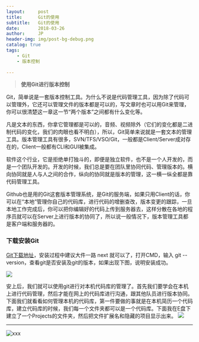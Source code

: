 ```yaml
---
layout:     post
title:      Git的使用
subtitle:   Git的使用
date:       2018-03-26
author:     JP
header-img: img/post-bg-debug.png
catalog: true
tags:
    - Git
    - 版本控制
    
---
```


>  **使用Git进行版本控制** 

Git，简单说是一套版本控制工具。为什么不说是代码管理工具，因为除了代码可以管理外，它还可以管理文件的版本都是可以的，写文章时也可以用Git来管理，你可以很清楚这一章这一节“两个版本”之间都有什么变化等。<br>

凡是文本的东西，你拿它管理都是可以的，音频、视频除外（它们的变化都是二进制代码的变化，我们的肉眼也看不明白），所以，Git简单来说就是一套文本的管理工具。版本管理工具有很多，SVN/TFS/VSO/Git，一般都是Client/Server成对存在的，Client一般都有CLI和GUI被集成。<br>

软件这个行业，它是拒绝单打独斗的，即便是独立软件，也不是一个人开发的，而是一个团队开发的。开发的时候，我们总是要在团队里协同代码、管理版本的。横向协同就是人与人之间的合作，纵向的协同就是版本的管理，这一横一纵全都是靠代码管理工具。

Github也是用的Git这套版本管理系统，是Git的服务端，如果只用Client的话，你可以在“本地”管理你自己的代码库，进行代码的增删查改，版本变更的跟踪，一旦本地工作完成后，你可以把你编辑好的代码上传到服务器去，这样分散在各地的程序员就可以在Server上进行版本的协同了，所以说一般情况下，版本管理工具都是客户端和服务器的。

### 下载安装Git
[Git下载地址](https://git-scm.com/)，安装过程中建议大件一路 next 就可以了，打开CMD，输入 git --version，查看git是否安装及git的版本，如果出现下图，说明安装成功。

![](http://peng-image.oss-cn-beijing.aliyuncs.com/18-4-1/45501961.jpg)

安上后，我们就可以使用git进行对本机代码库的管理了。首先我们要学会在本机上进行代码管理，然后才能在网上的代码库进行沟通，跟其他队员进行版本协同。下面我们就看看如何管理本机的代码库，第一件要做的事就是在本机简历一个代码库，建立代码库的时候，我们每一个文件夹都可以是一个代码库。下面我在E盘下建立了一个Projects的文件夹，然后把文件扩展名和隐藏的项目显示出来。
![](https://peng-image.oss-cn-beijing.aliyuncs.com/18-4-1/%28QHT%29%29H4B9P1%298%60WFJX2%28WF.png)

---

![xxx](http://img07.tooopen.com/images/20170316/tooopen_sy_201956178977.jpg)